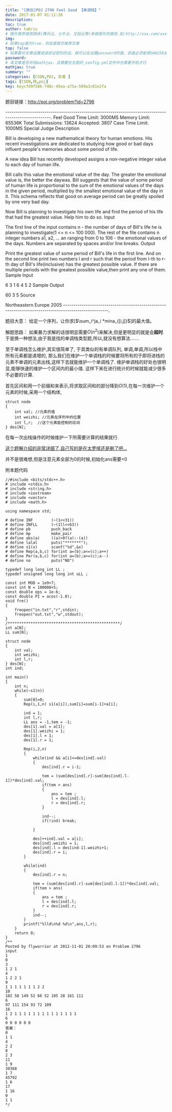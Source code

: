 ```yaml
---
title: "[原创]POJ 2796 Feel Good 【单调栈】"
date: 2017-01-07 01:11:20
description:
toc: true
author: tabris
# 图片推荐使用图床(腾讯云、七牛云、又拍云等)来做图片的路径.如:http://xxx.com/xxx.jpg
img:
# 如果top值为true，则会是首页推荐文章
top: false
# 如果要对文章设置阅读验证密码的话，就可以在设置password的值，该值必须是用SHA256加密后的密码，防止被他人识破
password:
# 本文章是否开启mathjax，且需要在主题的_config.yml文件中也需要开启才行
mathjax: true
summary: ""
categories: [CSDN,POJ, 杂类 ]
tags: [CSDN,栈,poj]
key: keycfd9f586-748c-45ea-a75a-509a3c81e2fa
---
```


题目链接：http://poj.org/problem?id=2796

----------------------------------------------------------------------------------------------------.
Feel Good
Time Limit: 3000MS		Memory Limit: 65536K
Total Submissions: 13624		Accepted: 3807
Case Time Limit: 1000MS		Special Judge
Description

Bill is developing a new mathematical theory for human emotions. His recent investigations are dedicated to studying how good or bad days influent people's memories about some period of life.

A new idea Bill has recently developed assigns a non-negative integer value to each day of human life.

Bill calls this value the emotional value of the day. The greater the emotional value is, the better the daywas. Bill suggests that the value of some period of human life is proportional to the sum of the emotional values of the days in the given period, multiplied by the smallest emotional value of the day in it. This schema reflects that good on average period can be greatly spoiled by one very bad day.

Now Bill is planning to investigate his own life and find the period of his life that had the greatest value. Help him to do so.
Input

The first line of the input contains n - the number of days of Bill's life he is planning to investigate(1 <= n <= 100 000). The rest of the file contains n integer numbers a1, a2, ... an ranging from 0 to 106 - the emotional values of the days. Numbers are separated by spaces and/or line breaks.
Output

Print the greatest value of some period of Bill's life in the first line. And on the second line print two numbers l and r such that the period from l-th to r-th day of Bill's life(inclusive) has the greatest possible value. If there are multiple periods with the greatest possible value,then print any one of them.
Sample Input

6
3 1 6 4 5 2
Sample Output

60
3 5
Source

Northeastern Europe 2005
----------------------------------------------------------------------------------------------------.

题目大意：
给定一个序列，让你求[$\sum_i^ja_i *mina_{[i,j]}$]的最大值。


解题思路：
如果暴力求解的话很明显需要$O(n^2)$来解决,但是更明显的就是会**超时**.
于是换一种想法,由于我是找的单调栈类型题,所以,就没有想算法.......

至于单调栈怎么维护,其实很简单了,
于其类似的有单调队列,
单调,单调,所以栈中所有元素都是递增的,
那么我们在维护一个单调栈的时候要将所有的于即将进栈的元素不单调的元素出栈,这样下去就能维护一个单调栈了.
维护单调栈的好处也很明显,能够快速的维护一个区间内的最小值.
这样下来在进行统计的时候就能减少很多不必要的计算.

首先区间和用一个前缀和来表示,将求取区间和的部分降到$O(1)$,在每一次维护一个元素的时候,采用一个结构体,
```
struct node
{
    int val; //元素的值
    int weizhi; //元素在序列中的位置
    int l,r;  //这个元素能控制的区间
} des[N];
```
在每一次出栈操作的时候维护一下所需要计算的结果就行.

[这个题解介绍的非常详细了,自己写的是在太罗嗦还是删了吧...](http://www.cnblogs.com/ziyi--caolu/archive/2013/06/23/3151556.html)

并不是很难想,但是注意元素全部为0的时候,初始化ans需要<0



附本题代码
```
//#include <bits/stdc++.h>
# include <stdio.h>
# include <string.h>
# include <iostream>
# include <vector>
# include <math.h>

using namespace std;

# define INF        (~(1<<31))
# define INFLL      (~(1ll<<63))
# define pb         push_back
# define mp         make_pair
# define abs(a)     ((a)>0?(a):-(a))
# define lalal      puts("*******");
# define s1(x)      scanf("%d",&x)
# define Rep(a,b,c) for(int a=(b);a<=(c);a++)
# define Per(a,b,c) for(int a=(b);a>=(c);a--)
# define no         puts("NO")

typedef long long int LL ;
typedef unsigned long long int uLL ;

const int MOD = 1e9+7;
const int N = 100000+5;
const double eps = 1e-6;
const double PI = acos(-1.0);
void fre()
{
    freopen("in.txt","r",stdin);
    freopen("out.txt","w",stdout);
}
/*************************************************/
int a[N];
LL sum[N];

struct node
{
    int val;
    int weizhi;
    int l,r;
} des[N];
int ind;

int main()
{
    int n;
    while(~s1(n))
    {
        sum[0]=0;
        Rep(i,1,n) s1(a[i]),sum[i]=sum[i-1]+a[i];

        ind = 1;
        int l,r;
        LL ans = -1,tem = -1;
        des[1].val = a[1];
        des[1].weizhi = 1;
        des[1].l = 1;
        des[1].r = 1;

        Rep(i,2,n)
        {
            while(ind && a[i]<=des[ind].val)
            {
                des[ind].r = i-1;

                tem = (sum[des[ind].r]-sum[des[ind].l-1])*des[ind].val;
                if(tem > ans)
                {
                    ans = tem ;
                    l = des[ind].l;
                    r = des[ind].r;
                }

                ind--;
                if(!ind) break;

            }

            des[++ind].val = a[i];
            des[ind].weizhi = i;
            des[ind].l = des[ind-1].weizhi+1;
            des[ind].r = i;
        }

        while(ind)
        {
            des[ind].r = n;

            tem = (sum[des[ind].r]-sum[des[ind].l-1])*des[ind].val;
            if(tem > ans)
            {
                ans = tem ;
                l = des[ind].l;
                r = des[ind].r;
            }
            ind--;
        }
        printf("%lld\n%d %d\n",ans,l,r);
    }
    return 0;
}
/**
Posted by flywarrior at 2012-11-01 20:09:53 on Problem 2796
input
1
0
3
1 2 1
4
1 2 2 1
9
1 1 1 1 1 1 1 2 2
10
102 58 149 52 66 52 105 28 161 111
6
97 111 154 93 72 109
16
1 2 1 1 1 1 1 1 1 1 1 1 1 1 1 1
6
0 0 0 0 0 0
答案：
0
1 1
4
2 2
8
2 3
11
1 9
30368
1 7
45792
1 6
17
1 16
0
1 1
*/
```